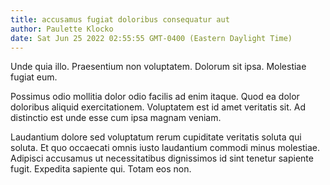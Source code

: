 ```yaml
---
title: accusamus fugiat doloribus consequatur aut
author: Paulette Klocko
date: Sat Jun 25 2022 02:55:55 GMT-0400 (Eastern Daylight Time)
---
```

Unde quia illo. Praesentium non voluptatem. Dolorum sit ipsa. Molestiae fugiat eum.

 Possimus odio mollitia dolor odio facilis ad enim itaque. Quod ea dolor doloribus aliquid exercitationem. Voluptatem est id amet veritatis sit. Ad distinctio est unde esse cum ipsa magnam veniam.

 Laudantium dolore sed voluptatum rerum cupiditate veritatis soluta qui soluta. Et quo occaecati omnis iusto laudantium commodi minus molestiae. Adipisci accusamus ut necessitatibus dignissimos id sint tenetur sapiente fugit. Expedita sapiente qui. Totam eos non.